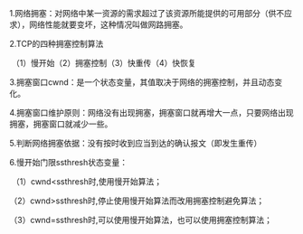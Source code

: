1.网络拥塞：对网络中某一资源的需求超过了该资源所能提供的可用部分（供不应求），网络性能就要变坏，这种情况叫做网路拥塞。

2.TCP的四种拥塞控制算法

​	（1）慢开始（2）拥塞控制（3）快重传（4）快恢复

3.拥塞窗口cwnd：是一个状态变量，其值取决于网络的拥塞控制，并且动态变化。

4.拥塞窗口维护原则：网络没有出现拥塞，拥塞窗口就再增大一点，只要网络出现拥塞，拥塞窗口就减少一些。

5.判断网络拥塞依据：没有按时收到应当到达的确认报文（即发生重传）

6.慢开始门限ssthresh状态变量：

​	（1）cwnd<ssthresh时,使用慢开始算法；

​	（2）cwnd>ssthresh时,停止使用慢开始算法而改用拥塞控制避免算法；

​	（3）cwnd=ssthresh时,可以使用慢开始算法，也可以使用拥塞控制算法；